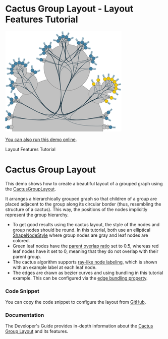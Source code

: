 # Cactus Group Layout - Layout Features Tutorial

<img src="../../resources/image/tutorial4cactus.png" alt="demo-thumbnail" height="320"/>

[You can also run this demo online](https://live.yworks.com/demos/04-tutorial-layout-features/cactus/index.html).

Layout Features Tutorial

# Cactus Group Layout

This demo shows how to create a beautiful layout of a grouped graph using the [CactusGroupLayout](https://docs.yworks.com/yfileshtml/#/api/CactusGroupLayout).

It arranges a hierarchically grouped graph so that children of a group are placed adjacent to the group along its circular border (thus, resembling the structure of a cactus). This way, the positions of the nodes implicitly represent the group hierarchy.

- To get good results using the cactus layout, the style of the nodes and group nodes should be round. In this tutorial, both use an elliptical [ShapeNodeStyle](https://docs.yworks.com/yfileshtml/#/api/ShapeNodeStyle) where group nodes are gray and leaf nodes are colored.
- Green leaf nodes have the [parent overlap ratio](https://docs.yworks.com/yfileshtml/#/api/CactusGroupLayoutData#parentOverlapRatio) set to 0.5, whereas red leaf nodes have it set to 0, meaning that they do not overlap with their parent group.
- The cactus algorithm supports [ray-like node labeling](https://docs.yworks.com/yfileshtml/#/api/NodeLabelingPolicy#RAY_LIKE_LEAVES), which is shown with an example label at each leaf node.
- The edges are drawn as bezier curves and using bundling in this tutorial example. This can be configured via the [edge bundling property](https://docs.yworks.com/yfileshtml/#/api/CactusGroupLayout#edgeBundling).

### Code Snippet

You can copy the code snippet to configure the layout from [GitHub](https://github.com/yWorks/yfiles-for-html-demos/blob/master/demos/04-tutorial-layout-features/cactus/Cactus.ts).

### Documentation

The Developer's Guide provides in-depth information about the [Cactus Group Layout](https://docs.yworks.com/yfileshtml/#/dguide/cactus_group_layout) and its features.
